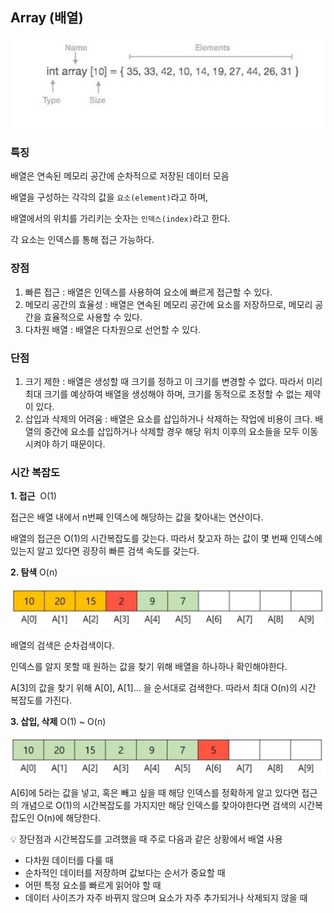 ## **Array (배열)**

![ds1](../Image/ds1.png)

### 특징

배열은 연속된 메모리 공간에 순차적으로 저장된 데이터 모음

배열을 구성하는 각각의 값을 `요소(element)`라고 하며, 

배열에서의 위치를 가리키는 숫자는 `인덱스(index)`라고 한다.

각 요소는 인덱스를 통해 접근 가능하다.

### 장점

1. 빠른 접근 : 배열은 인덱스를 사용하여 요소에 빠르게 접근할 수 있다.
2. 메모리 공간의 효율성 : 배열은 연속된 메모리 공간에 요소를 저장하므로, 메모리 공간을 효율적으로 사용할 수 있다. 
3. 다차원 배열 : 배열은 다차원으로 선언할 수 있다. 

### 단점

1. 크기 제한 : 배열은 생성할 때 크기를 정하고 이 크기를 변경할 수 없다. 따라서 미리 최대 크기를 예상하여 배열을 생성해야 하며, 크기를 동적으로 조정할 수 없는 제약이 있다.
2. 삽입과 삭제의 어려움 : 배열은 요소를 삽입하거나 삭제하는 작업에 비용이 크다. 배열의 중간에 요소를 삽입하거나 삭제할 경우 해당 위치 이후의 요소들을 모두 이동시켜야 하기 때문이다. 

### 시간 복잡도

**1. 접근**  O(1)

접근은 배열 내에서 n번째 인덱스에 해당하는 값을 찾아내는 연산이다.

배열의 접근은 O(1)의 시간복잡도를 갖는다. 따라서 찾고자 하는 값이 몇 번째 인덱스에 있는지 알고 있다면 굉장히 빠른 검색 속도를 갖는다. 

**2. 탐색** O(n)

![ds2](../Image/ds2.jpeg)

배열의 검색은 순차검색이다. 

인덱스를 알지 못할 때 원하는 값을 찾기 위해 배열을 하나하나 확인해야한다.

A[3]의 값을 찾기 위해 A[0], A[1]... 을 순서대로 검색한다. 따라서 최대 O(n)의 시간 복잡도를 가진다.

**3. 삽입, 삭제** O(1) ~ O(n) 

![ds3](../Image/ds3.jpeg)

A[6]에 5라는 값을 넣고, 혹은 빼고 싶을 때 해당 인덱스를 정확하게 알고 있다면 접근의 개념으로 O(1)의 시간복잡도를 가지지만 해당 인덱스를 찾아야한다면 검색의 시간복잡도인 O(n)에 해당한다.

<aside>
💡 장단점과 시간복잡도를 고려했을 때 주로 다음과 같은 상황에서 배열 사용

- 다차원 데이터를 다룰 때
- 순차적인 데이터를 저장하며 값보다는 순서가 중요할 때
- 어떤 특정 요소를 빠르게 읽어야 할 때
- 데이터 사이즈가 자주 바뀌지 않으며 요소가 자주 추가되거나 삭제되지 않을 때
</aside>
